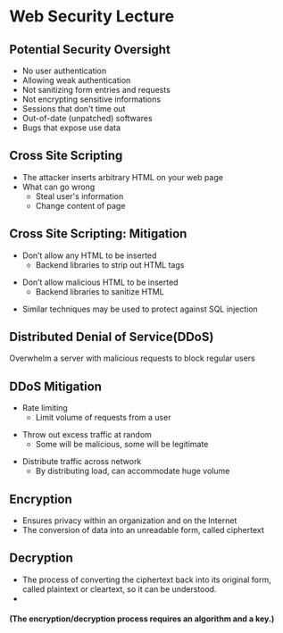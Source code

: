 # Web Security Lecture
## Potential Security Oversight
<ul>
    <li>No user authentication
    <li>Allowing weak authentication
    <li>Not sanitizing form entries and requests
    <li>Not encrypting sensitive informations
    <li>Sessions that don't time out
    <li>Out-of-date (unpatched) softwares
    <li>Bugs that expose use data
</ul>

## Cross Site Scripting

<ul> 
<li>The attacker inserts arbitrary HTML on your web page
<li>What can go wrong
<ul>
<li>Steal user's information
<li>Change content of page
</ul>
</ul>

## Cross Site Scripting: Mitigation

<ul>
<li>Don’t allow any HTML to be inserted
<ul>
<li>Backend libraries to strip out HTML tags
</ul>
</ul>

<ul>
<li>Don’t allow malicious HTML to be inserted
<ul>
<li>Backend libraries to sanitize HTML
</ul>
</ul>

<ul>
<li>Similar techniques may be used to protect
against SQL injection
</ul>

## Distributed Denial of Service(DDoS)
<p>Overwhelm a server with malicious requests to block regular users

## DDoS Mitigation
<ul>
<li>Rate limiting
<ul>
<li>Limit volume of requests from a user
</ul>
</ul>

<ul>
<li>Throw out excess traffic at random
<ul>
<li>Some will be malicious, some will be legitimate
</ul>
</ul>

<ul>
<li>Distribute traffic across network
<ul>
<li>By distributing load, can accommodate huge
volume
</ul>
</ul>

## Encryption
<ul>
<li>Ensures privacy within an organization and on the
Internet
<li>The conversion of data into an unreadable form,
called ciphertext
</ul>

## Decryption
<ul>
<li>The process of converting the ciphertext back into its
original form, called plaintext or cleartext, so it can be
understood.<li>
</ul>

#### (The encryption/decryption process requires an algorithm and a key.)

